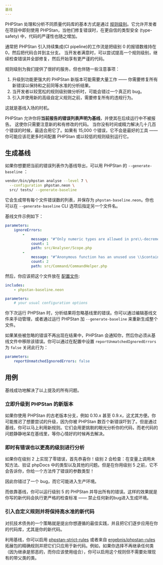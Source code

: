 ```yaml
---
基线
---
```


PHPStan 处理和分析不同质量代码库的基本方式是通过 [规则级别](/用户指南/03.规则级别.md)。它允许开发者在项目中即刻使用 PHPStan，当他们修复错误时，在更自信的类型安全 (type-safety) 中，代码的严谨性也随之增加。

通常把 PHPStan 引入持续集成(CI pipeline)的工作流是把级别 0 的报错数维持在 0，然后把代码合并到主分支。 当开发者满意时，可以尝试提高一个规则级别，继续检查错误并全部修复，然后开始享有更严谨的代码。

规则级别为我们提供了很好的服务，但也伴随一些注意事项：

1. 升级到功能更强大的 PHPStan 新版本可能需要大量工作 —— 你需要修复所有新错误以保持和之前同等水准的分析结果。
2. 当开发者以较宽松的规则级别做分析时，可能会错过一个真正的 bug。
3. 引入并使用新的高级自定义规则之前，需要修复所有的违规行为。

这就是基线入场的时机。

PHPStan 允许你将**当前报告的错误列表声明为基线**，并使其在后续运行中不被报告。 这使你只需要注意新的和有修改的代码。
当你没有时间或精力解决几十几百个错误的时候，最适合用它了。如果有 15,000 个错误，它不会是最好的工具 —— 你可能应该花更多时间配置 PHPStan 或以较低的规则级别运行它。

生成基线
--------------

如果你想要把当前的错误列表作为基线导出，可以用 PHPStan 的 `--generate-baseline` ：

```bash
vendor/bin/phpstan analyse --level 7 \
  --configuration phpstan.neon \
  src/ tests/ --generate-baseline
```

它会生成带有每个文件错误数的列表，并保存为 `phpstan-baseline.neon`。你也可以在 `--generate-baseline` CLI 选项后指定另一个文件名。

基线文件示例如下：

```yaml
parameters:
	ignoreErrors:
		-
			message: "#^Only numeric types are allowed in pre\\-decrement, bool\\|float\\|int\\|string\\|null given\\.$#"
			count: 1
			path: src/Analyser/Scope.php
		-
			message: "#^Anonymous function has an unused use \\$container\\.$#"
			count: 2
			path: src/Command/CommandHelper.php
```

然后，你应该把这个文件放在 [配置文件](https://phpstan.org/config-reference):

```yaml
includes:
	- phpstan-baseline.neon

parameters:
	# your usual configuration options
```

你下次运行 PHPStan 时，分析结果将忽略基线里的错误。你可以通过编辑基线文件来手动管理，或者通过运行 PHPStan 加 `--generate-baseline` 来重新生成整个文件。

如果某些被忽略的错误不再出现在结果中，PHPStan 会通知你，然后你必须从基线文件中移除该错误。你可以通过在配置中设置 `reportUnmatchedIgnoredErrors` 为 `false` 关闭此行为：

```yaml
parameters:
	reportUnmatchedIgnoredErrors: false
```

用例
------------------

基线成功地解决了以上提及的所有问题。

### 立即升级到 PHPStan 的新版本

如果你使用 PHPStan 的古老版本分支，例如 0.10.x 甚至 0.9.x，这尤其方便。你可能推迟了想要尝试的升级，因为你被 PHPStan 数百个新错误吓到了。但是通过基线，你可以马上利用新规则。它们会用更挑剔的眼光分析你的代码，而老代码的问题静静地呆在基线里，等你心情好的时候再去解决。

### 即时有错误也以更高的级别进行分析

如果你在级别 2 上实现了零错误，首先恭喜你！级别 2 会检查：在变量上调用未知方法、验证 phpDocs 中的类型以及其他的问题。但是在你用级别 5 之前，它不会告诉你，你给一个方法传了错误的参数类型！

因此你错过了一个 bug，而它可能进入生产环境。

而依靠基线，你可以运行级别 5 的 PHPStan 并导出所有的错误。这样的效果就是你写的新代码会执行更严格的检查标准 —— 禁止任何新的bug进入生成环境。

### 引入自定义规则并将保持高水准的新代码

对抗技术债务的一个策略就是提出你想遵循的最佳实践，并且把它们逐步应用在你的代码库，尤其是你的新代码。

利用基线，你可以启用 [phpstan-strict-rules](https://github.com/phpstan/phpstan-strict-rules) 或者来自 [ergebnis/phpstan-rules](https://github.com/ergebnis/phpstan-rules) 拓展包的精确规则并把它们只应用于新代码。例如，如果你选择不再继承任何类（因为继承是邪恶的，而你应该使用组合），你可以启用这个规则但不需要处理现有的带父类的类。
